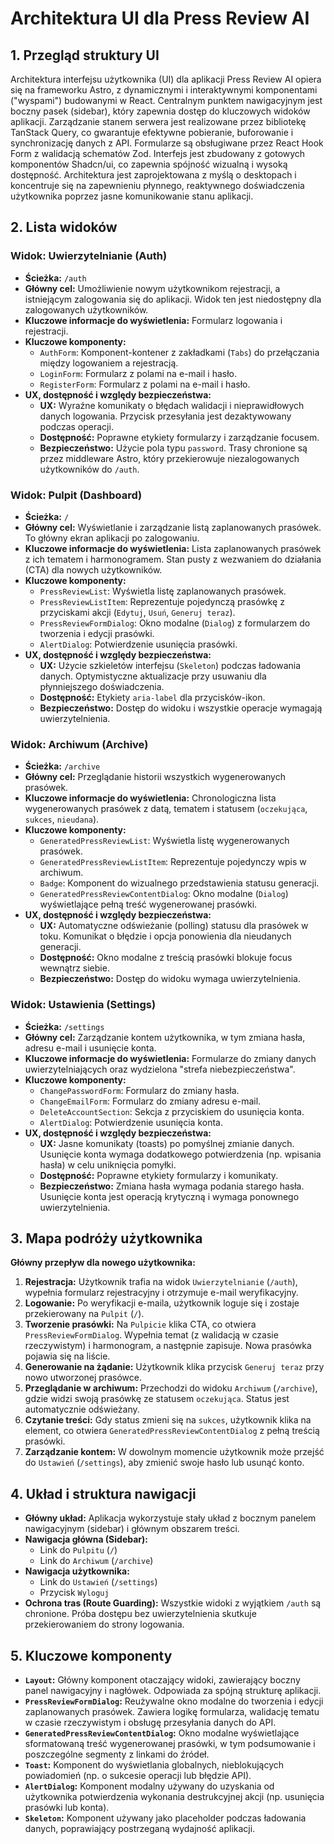 # Architektura UI dla Press Review AI

## 1. Przegląd struktury UI

Architektura interfejsu użytkownika (UI) dla aplikacji Press Review AI opiera się na frameworku Astro, z dynamicznymi i interaktywnymi komponentami ("wyspami") budowanymi w React. Centralnym punktem nawigacyjnym jest boczny pasek (sidebar), który zapewnia dostęp do kluczowych widoków aplikacji. Zarządzanie stanem serwera jest realizowane przez bibliotekę TanStack Query, co gwarantuje efektywne pobieranie, buforowanie i synchronizację danych z API. Formularze są obsługiwane przez React Hook Form z walidacją schematów Zod. Interfejs jest zbudowany z gotowych komponentów Shadcn/ui, co zapewnia spójność wizualną i wysoką dostępność. Architektura jest zaprojektowana z myślą o desktopach i koncentruje się na zapewnieniu płynnego, reaktywnego doświadczenia użytkownika poprzez jasne komunikowanie stanu aplikacji.

## 2. Lista widoków

### Widok: Uwierzytelnianie (Auth)

- **Ścieżka:** `/auth`
- **Główny cel:** Umożliwienie nowym użytkownikom rejestracji, a istniejącym zalogowania się do aplikacji. Widok ten jest niedostępny dla zalogowanych użytkowników.
- **Kluczowe informacje do wyświetlenia:** Formularz logowania i rejestracji.
- **Kluczowe komponenty:**
  - `AuthForm`: Komponent-kontener z zakładkami (`Tabs`) do przełączania między logowaniem a rejestracją.
  - `LoginForm`: Formularz z polami na e-mail i hasło.
  - `RegisterForm`: Formularz z polami na e-mail i hasło.
- **UX, dostępność i względy bezpieczeństwa:**
  - **UX:** Wyraźne komunikaty o błędach walidacji i nieprawidłowych danych logowania. Przycisk przesyłania jest dezaktywowany podczas operacji.
  - **Dostępność:** Poprawne etykiety formularzy i zarządzanie focusem.
  - **Bezpieczeństwo:** Użycie pola typu `password`. Trasy chronione są przez middleware Astro, który przekierowuje niezalogowanych użytkowników do `/auth`.

### Widok: Pulpit (Dashboard)

- **Ścieżka:** `/`
- **Główny cel:** Wyświetlanie i zarządzanie listą zaplanowanych prasówek. To główny ekran aplikacji po zalogowaniu.
- **Kluczowe informacje do wyświetlenia:** Lista zaplanowanych prasówek z ich tematem i harmonogramem. Stan pusty z wezwaniem do działania (CTA) dla nowych użytkowników.
- **Kluczowe komponenty:**
  - `PressReviewList`: Wyświetla listę zaplanowanych prasówek.
  - `PressReviewListItem`: Reprezentuje pojedynczą prasówkę z przyciskami akcji (`Edytuj`, `Usuń`, `Generuj teraz`).
  - `PressReviewFormDialog`: Okno modalne (`Dialog`) z formularzem do tworzenia i edycji prasówki.
  - `AlertDialog`: Potwierdzenie usunięcia prasówki.
- **UX, dostępność i względy bezpieczeństwa:**
  - **UX:** Użycie szkieletów interfejsu (`Skeleton`) podczas ładowania danych. Optymistyczne aktualizacje przy usuwaniu dla płynniejszego doświadczenia.
  - **Dostępność:** Etykiety `aria-label` dla przycisków-ikon.
  - **Bezpieczeństwo:** Dostęp do widoku i wszystkie operacje wymagają uwierzytelnienia.

### Widok: Archiwum (Archive)

- **Ścieżka:** `/archive`
- **Główny cel:** Przeglądanie historii wszystkich wygenerowanych prasówek.
- **Kluczowe informacje do wyświetlenia:** Chronologiczna lista wygenerowanych prasówek z datą, tematem i statusem (`oczekująca`, `sukces`, `nieudana`).
- **Kluczowe komponenty:**
  - `GeneratedPressReviewList`: Wyświetla listę wygenerowanych prasówek.
  - `GeneratedPressReviewListItem`: Reprezentuje pojedynczy wpis w archiwum.
  - `Badge`: Komponent do wizualnego przedstawienia statusu generacji.
  - `GeneratedPressReviewContentDialog`: Okno modalne (`Dialog`) wyświetlające pełną treść wygenerowanej prasówki.
- **UX, dostępność i względy bezpieczeństwa:**
  - **UX:** Automatyczne odświeżanie (polling) statusu dla prasówek w toku. Komunikat o błędzie i opcja ponowienia dla nieudanych generacji.
  - **Dostępność:** Okno modalne z treścią prasówki blokuje focus wewnątrz siebie.
  - **Bezpieczeństwo:** Dostęp do widoku wymaga uwierzytelnienia.

### Widok: Ustawienia (Settings)

- **Ścieżka:** `/settings`
- **Główny cel:** Zarządzanie kontem użytkownika, w tym zmiana hasła, adresu e-mail i usunięcie konta.
- **Kluczowe informacje do wyświetlenia:** Formularze do zmiany danych uwierzytelniających oraz wydzielona "strefa niebezpieczeństwa".
- **Kluczowe komponenty:**
  - `ChangePasswordForm`: Formularz do zmiany hasła.
  - `ChangeEmailForm`: Formularz do zmiany adresu e-mail.
  - `DeleteAccountSection`: Sekcja z przyciskiem do usunięcia konta.
  - `AlertDialog`: Potwierdzenie usunięcia konta.
- **UX, dostępność i względy bezpieczeństwa:**
  - **UX:** Jasne komunikaty (toasts) po pomyślnej zmianie danych. Usunięcie konta wymaga dodatkowego potwierdzenia (np. wpisania hasła) w celu uniknięcia pomyłki.
  - **Dostępność:** Poprawne etykiety formularzy i komunikaty.
  - **Bezpieczeństwo:** Zmiana hasła wymaga podania starego hasła. Usunięcie konta jest operacją krytyczną i wymaga ponownego uwierzytelnienia.

## 3. Mapa podróży użytkownika

**Główny przepływ dla nowego użytkownika:**

1.  **Rejestracja:** Użytkownik trafia na widok `Uwierzytelnianie` (`/auth`), wypełnia formularz rejestracyjny i otrzymuje e-mail weryfikacyjny.
2.  **Logowanie:** Po weryfikacji e-maila, użytkownik loguje się i zostaje przekierowany na `Pulpit` (`/`).
3.  **Tworzenie prasówki:** Na `Pulpicie` klika CTA, co otwiera `PressReviewFormDialog`. Wypełnia temat (z walidacją w czasie rzeczywistym) i harmonogram, a następnie zapisuje. Nowa prasówka pojawia się na liście.
4.  **Generowanie na żądanie:** Użytkownik klika przycisk `Generuj teraz` przy nowo utworzonej prasówce.
5.  **Przeglądanie w archiwum:** Przechodzi do widoku `Archiwum` (`/archive`), gdzie widzi swoją prasówkę ze statusem `oczekująca`. Status jest automatycznie odświeżany.
6.  **Czytanie treści:** Gdy status zmieni się na `sukces`, użytkownik klika na element, co otwiera `GeneratedPressReviewContentDialog` z pełną treścią prasówki.
7.  **Zarządzanie kontem:** W dowolnym momencie użytkownik może przejść do `Ustawień` (`/settings`), aby zmienić swoje hasło lub usunąć konto.

## 4. Układ i struktura nawigacji

- **Główny układ:** Aplikacja wykorzystuje stały układ z bocznym panelem nawigacyjnym (sidebar) i głównym obszarem treści.
- **Nawigacja główna (Sidebar):**
  - Link do `Pulpitu` (`/`)
  - Link do `Archiwum` (`/archive`)
- **Nawigacja użytkownika:**
  - Link do `Ustawień` (`/settings`)
  - Przycisk `Wyloguj`
- **Ochrona tras (Route Guarding):** Wszystkie widoki z wyjątkiem `/auth` są chronione. Próba dostępu bez uwierzytelnienia skutkuje przekierowaniem do strony logowania.

## 5. Kluczowe komponenty

- **`Layout`:** Główny komponent otaczający widoki, zawierający boczny panel nawigacyjny i nagłówek. Odpowiada za spójną strukturę aplikacji.
- **`PressReviewFormDialog`:** Reużywalne okno modalne do tworzenia i edycji zaplanowanych prasówek. Zawiera logikę formularza, walidację tematu w czasie rzeczywistym i obsługę przesyłania danych do API.
- **`GeneratedPressReviewContentDialog`:** Okno modalne wyświetlające sformatowaną treść wygenerowanej prasówki, w tym podsumowanie i poszczególne segmenty z linkami do źródeł.
- **`Toast`:** Komponent do wyświetlania globalnych, nieblokujących powiadomień (np. o sukcesie operacji lub błędzie API).
- **`AlertDialog`:** Komponent modalny używany do uzyskania od użytkownika potwierdzenia wykonania destrukcyjnej akcji (np. usunięcia prasówki lub konta).
- **`Skeleton`:** Komponent używany jako placeholder podczas ładowania danych, poprawiający postrzeganą wydajność aplikacji.
